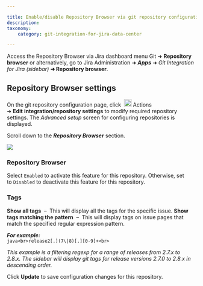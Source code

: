 ```yaml
---

title: Enable/disable Repository Browser via git repository configuration page
description:
taxonomy:
    category: git-integration-for-jira-data-center

---
```


Access the Repository Browser via Jira dashboard menu Git ➜ **Repository browser** or alternatively, go to Jira Administration ➜ _**Apps**_ ➜ _Git Integration for Jira_ _(sidebar)_ **➜ Repository browser**.

## Repository Browser settings

On the git repository configuration page, click &nbsp;<img src='https://pf-emoji-service--cdn.us-east-1.prod.public.atl-paas.net/standard/a51a7674-8d5d-4495-a2d2-a67c090f5c3b/32x32/2699.png' width=20 height=20 /> Actions ➜ **Edit** **integration/repository settings** to modify required repository settings. The _Advanced setup_ screen for configuring repositories is displayed.

Scroll down to the _**Repository Browser**_ section.

![](https://bigbrassband.atlassian.net/wiki/download/thumbnails/1930398739/git-viewer-configuration.png?version=1&modificationDate=1630642903809&cacheVersion=1&api=v2&width=680&height=226)

### **Repository Browser**

Select `Enabled` to activate this feature for this repository. Otherwise, set to `Disabled` to deactivate this feature for this repository.

### **Tags**

**Show all tags**  –  This will display all the tags for the specific issue.
**Show tags matching the pattern**  –  This will display tags on issue pages that match the specified regular expression pattern.

_**For example:**_<br>
```java<br>release2[.](7\|8)[.][0-9]+<br>```

_This example is a filtering regexp for a range of releases from 2.7.x to 2.8.x. The sidebar will display git tags for release versions 2.7.0 to 2.8.x in descending order._

Click **Update** to save configuration changes for this repository.

